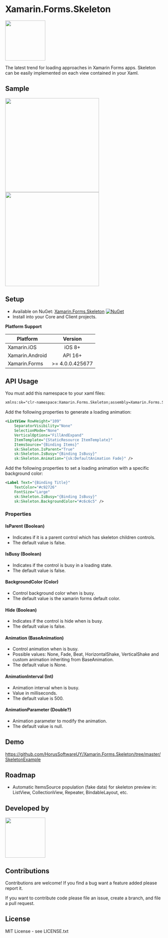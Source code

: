 # Xamarin.Forms.Skeleton 
<img src="https://raw.githubusercontent.com/HorusSoftwareUY/Xamarin.Forms.Skeleton/master/icon.png" width="128">

The latest trend for loading approaches in Xamarin Forms apps. Skeleton can be easily implemented on each view contained in your Xaml.

## Sample

<img src="https://github.com/HorusSoftwareUY/Xamarin.Forms.Skeleton/blob/master/screenshots/iOS.gif" width="300">

<img src="https://github.com/HorusSoftwareUY/Xamarin.Forms.Skeleton/blob/develop/screenshots/Skeleton_general.gif" width="300">

## Setup
* Available on NuGet: [Xamarin.Forms.Skeleton](https://www.nuget.org/packages/Xamarin.Forms.Skeleton/) [![NuGet](https://img.shields.io/nuget/v/Xamarin.Forms.Skeleton.svg?label=NuGet)](https://www.nuget.org/packages/Xamarin.Forms.Skeleton/)
* Install into your Core and Client projects.

**Platform Support**

|Platform|Version|
| ------------------- | :------------------: |
|Xamarin.iOS|iOS 8+|
|Xamarin.Android|API 16+|
|Xamarin.Forms|>= 4.0.0.425677|

## API Usage

You must add this namespace to your xaml files:

```XML
xmlns:sk="clr-namespace:Xamarin.Forms.Skeleton;assembly=Xamarin.Forms.Skeleton"
```

Add the following properties to generate a loading animation:

```XML
<ListView RowHeight="109"
	SeparatorVisibility="None"
	SelectionMode="None"
	VerticalOptions="FillAndExpand"
	ItemTemplate="{StaticResource ItemTemplate}"
	ItemsSource="{Binding Items}"
	sk:Skeleton.IsParent="True"
	sk:Skeleton.IsBusy="{Binding IsBusy}"
	sk:Skeleton.Animation="{sk:DefaultAnimation Fade}" />
```

Add the following properties to set a loading animation with a specific background color:

```XML
<Label Text="{Binding Title}"
	TextColor="#c92726"
	FontSize="Large"
	sk:Skeleton.IsBusy="{Binding IsBusy}"
	sk:Skeleton.BackgroundColor="#c6c6c5" />
```

### Properties

#### IsParent (Boolean)
- Indicates if it is a parent control which has skeleton children controls.
- The default value is false.

#### IsBusy (Boolean)
- Indicates if the control is busy in a loading state.
- The default value is false.

#### BackgroundColor (Color)
- Control background color when is busy.
- The default value is the xamarin forms default color.

#### Hide (Boolean)
- Indicates if the control is hide when is busy.
- The default value is false.

#### Animation (BaseAnimation)
- Control animation when is busy.
- Possible values: None, Fade, Beat, HorizontalShake, VerticalShake and custom animation inheriting from BaseAnimation.
- The default value is None.

#### AnimationInterval (Int)
- Animation interval when is busy.
- Value in milliseconds.
- The default value is 500.

#### AnimationParameter (Double?)
- Animation parameter to modify the animation.
- The default value is null.

## Demo
https://github.com/HorusSoftwareUY/Xamarin.Forms.Skeleton/tree/master/SkeletonExample

## Roadmap
- Automatic ItemsSource population (fake data) for skeleton preview in: ListView, CollectionView, Repeater, BindableLayout, etc.
 
## Developed by
<a href="http://horus.com.uy" ><img src="https://horus.com.uy/img/logo_horus.png" width="128"></a>

## Contributions
Contributions are welcome! If you find a bug want a feature added please report it.

If you want to contribute code please file an issue, create a branch, and file a pull request.

## License 
MIT License - see LICENSE.txt
